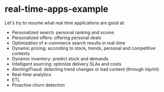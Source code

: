# real-time-apps-example

Let's try to resume what real time applications are good at:

- Personalized search: personal ranking and scores
- Personalized offers: offering personal deals
- Optimization of e-commerce search results in real-time
- Dynamic pricing: according to stock, trends, personal and competitive contexts
- Dynamic inventory: predict stock and demands
- Intelligent sourcing: optimize delivery SLAs and costs
- Alerting/Fraud: detecting trend changes or bad content (through nlp/ml)
- Real-time analytics
- ETL
- Proactive churn detection
